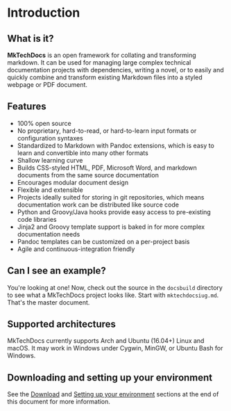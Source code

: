 # Introduction

## What is it?

**MkTechDocs** is an open framework for collating and transforming markdown. It can be used for managing large complex technical documentation projects with dependencies, writing a novel, or to easily and quickly combine and transform existing Markdown files into a styled webpage or PDF document.

## Features

-   100% open source
-   No proprietary, hard-to-read, or hard-to-learn input formats or configuration syntaxes
-   Standardized to Markdown with Pandoc extensions, which is easy to learn and convertible
    into many other formats
-   Shallow learning curve
-   Builds CSS-styled HTML, PDF, Microsoft Word, and markdown documents
    from the same source documentation
-   Encourages modular document design
-   Flexible and extensible
-   Projects ideally suited for storing in git repositories, which means
    documentation work can be distributed like source code
-   Python and Groovy/Java hooks provide easy access to pre-existing
    code libraries
-   Jinja2 and Groovy template support is baked in for more complex documentation needs
- 	Pandoc templates can be customized on a per-project basis
-   Agile and continuous-integration friendly

## Can I see an example?

You're looking at one! Now, check out the source in the `docsbuild` directory to see what a MkTechDocs project looks like. Start with `mktechdocsiug.md`. That's the master document.

## Supported architectures

MkTechDocs currently supports Arch and Ubuntu (16.04+) Linux and macOS. It may work in Windows under Cygwin, MinGW, or Ubuntu Bash for Windows.

## Downloading and setting up your environment

See the [Download](#download) and [Setting up your environment](#setting-up-your-environment) sections at the end of this document for more information.


